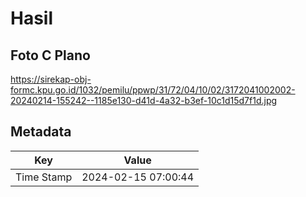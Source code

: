 # Hasil

## Foto C Plano

https://sirekap-obj-formc.kpu.go.id/1032/pemilu/ppwp/31/72/04/10/02/3172041002002-20240214-155242--1185e130-d41d-4a32-b3ef-10c1d15d7f1d.jpg


## Metadata

| Key        | Value               |
| ---------- | ------------------- |
| Time Stamp | 2024-02-15 07:00:44 |



